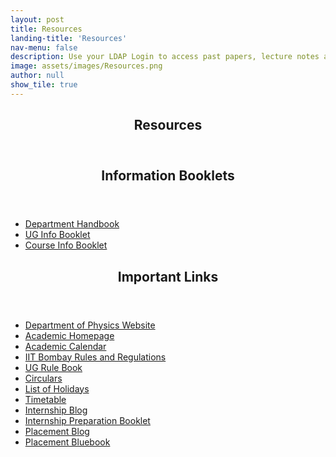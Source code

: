 ```yaml
---
layout: post
title: Resources
landing-title: 'Resources'
nav-menu: false
description: Use your LDAP Login to access past papers, lecture notes and other study material
image: assets/images/Resources.png
author: null
show_tile: true
---
```


<!-- One -->
<section id="one">
	<div class="inner">
		<header class="major">
			<h1>Resources</h1>
		</header>

<!-- Two -->
<section id="two">
    <div class="inner">
	<header class="major">
	    <h2>Information Booklets</h2>
	</header>
	<!--p></p-->
	<ul class="actions">
	    <li><a href="../files/sss/phyhandbook.pdf" class="button next" target="_blank">Department Handbook</a></li>
	    <li><a href="../files/sss/UGInfo.pdf" class="button next" target="_blank">UG Info Booklet</a></li>
	    <li><a href="../files/sss/cib2020.pdf" class="button next" target="_blank">Course Info Booklet</a></li>
	</ul>
    </div>
</section>
		
<!-- Three -->
<section id="three">
    <div class="inner">
	<header class="major">
	    <h2>Important Links</h2>
	</header>
	<ul>
	    <li><a href="https://www.phy.iitb.ac.in/" target="_blank">Department of Physics Website</a></li>
	    <li><a href="https://www.iitb.ac.in/acad/" target="_blank">Academic Homepage</a></li>
	    <li><a href="https://www.iitb.ac.in/newacadhome/toacadcalender.jsp" target="_blank">Academic Calendar</a></li>
	    <li><a href="https://www.iitb.ac.in/newacadhome/rulesUG.jsp" target="_blank">IIT Bombay Rules and Regulations</a></li>
	    <li><a href="../files/sss/ugrulebook.pdf" target="_blank">UG Rule Book</a></li>
	    <li><a href="https://www.iitb.ac.in/newacadhome/circular.jsp" target="_blank">Circulars</a></li>
	    <li><a href="https://www.iitb.ac.in/en/about-iit-bombay/iit-bombay-holidays-list" target="_blank">List of Holidays</a></li>
	    <li><a href="https://www.iitb.ac.in/newacadhome/timetable.jsp" target="_blank">Timetable</a></li>
	    <li><a href="http://placements.iitb.ac.in/trainingblog/" target="_blank">Internship Blog</a></li>
	    <li><a href="https://drive.google.com/file/d/12LDC5v3Uw6CI_KmcCErC1kt3yHRm7iGJ/view" target="_blank">Internship Preparation Booklet</a></li>
	    <li><a href="http://placements.iitb.ac.in/blog/" target="_blank">Placement Blog</a></li>
	    <li><a href="https://drive.google.com/file/d/1D7f-6LxkEXfNb54ChdtEDiAzb3nM15vD/view" target="_blank">Placement Bluebook</a></li>
	</ul>
